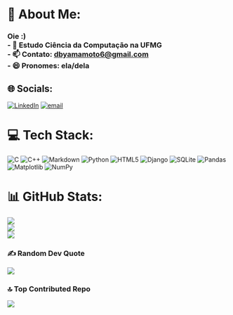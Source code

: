 # 💫 About Me:
### Oie :) <br>- 🌱 Estudo Ciência da Computação na UFMG<br>- 📫 Contato: dbyamamoto6@gmail.com<br>- 😄 Pronomes: ela/dela


## 🌐 Socials:
[![LinkedIn](https://img.shields.io/badge/LinkedIn-%230077B5.svg?logo=linkedin&logoColor=white)](https://linkedin.com/in/déborah-yamamoto-a426632b4)
[![email](https://img.shields.io/badge/Email-D14836?logo=gmail&logoColor=white)](mailto:dbyamamoto6@gmail.com) 

# 💻 Tech Stack:
![C](https://img.shields.io/badge/c-%2300599C.svg?style=for-the-badge&logo=c&logoColor=white) ![C++](https://img.shields.io/badge/c++-%2300599C.svg?style=for-the-badge&logo=c%2B%2B&logoColor=white) ![Markdown](https://img.shields.io/badge/markdown-%23000000.svg?style=for-the-badge&logo=markdown&logoColor=white) ![Python](https://img.shields.io/badge/python-3670A0?style=for-the-badge&logo=python&logoColor=ffdd54) ![HTML5](https://img.shields.io/badge/html5-%23E34F26.svg?style=for-the-badge&logo=html5&logoColor=white) ![Django](https://img.shields.io/badge/django-%23092E20.svg?style=for-the-badge&logo=django&logoColor=white) ![SQLite](https://img.shields.io/badge/sqlite-%2307405e.svg?style=for-the-badge&logo=sqlite&logoColor=white) ![Pandas](https://img.shields.io/badge/pandas-%23150458.svg?style=for-the-badge&logo=pandas&logoColor=white) ![Matplotlib](https://img.shields.io/badge/Matplotlib-%23ffffff.svg?style=for-the-badge&logo=Matplotlib&logoColor=black) ![NumPy](https://img.shields.io/badge/numpy-%23013243.svg?style=for-the-badge&logo=numpy&logoColor=white)
# 📊 GitHub Stats:
![](https://github-readme-stats.vercel.app/api?username=debyyamamoto&theme=panda&hide_border=true&include_all_commits=false&count_private=false)<br/>
![](https://github-readme-streak-stats.herokuapp.com/?user=debyyamamoto&theme=panda&hide_border=true)<br/>
![](https://github-readme-stats.vercel.app/api/top-langs/?username=debyyamamoto&theme=panda&hide_border=true&include_all_commits=false&count_private=false&layout=compact)

### ✍️ Random Dev Quote
![](https://quotes-github-readme.vercel.app/api?type=horizontal&theme=radical)

### 🔝 Top Contributed Repo
![](https://github-contributor-stats.vercel.app/api?username=debyyamamoto&limit=5&theme=panda&combine_all_yearly_contributions=true)

<!-- Proudly created with GPRM ( https://gprm.itsvg.in ) -->
